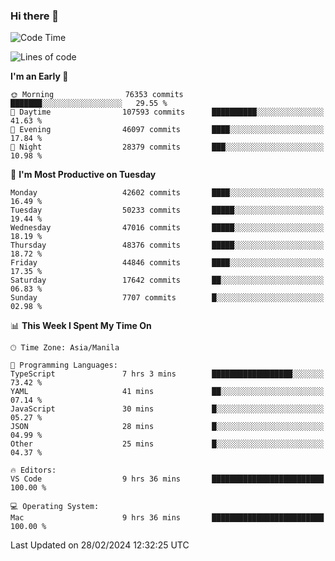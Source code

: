 ### Hi there 👋

<!--START_SECTION:waka-->
![Code Time](http://img.shields.io/badge/Code%20Time-4%2C916%20hrs%2021%20mins-blue)

![Lines of code](https://img.shields.io/badge/From%20Hello%20World%20I%27ve%20Written-115.5%20million%20lines%20of%20code-blue)

**I'm an Early 🐤** 

```text
🌞 Morning                76353 commits       ███████░░░░░░░░░░░░░░░░░░   29.55 % 
🌆 Daytime                107593 commits      ██████████░░░░░░░░░░░░░░░   41.63 % 
🌃 Evening                46097 commits       ████░░░░░░░░░░░░░░░░░░░░░   17.84 % 
🌙 Night                  28379 commits       ███░░░░░░░░░░░░░░░░░░░░░░   10.98 % 
```
📅 **I'm Most Productive on Tuesday** 

```text
Monday                   42602 commits       ████░░░░░░░░░░░░░░░░░░░░░   16.49 % 
Tuesday                  50233 commits       █████░░░░░░░░░░░░░░░░░░░░   19.44 % 
Wednesday                47016 commits       █████░░░░░░░░░░░░░░░░░░░░   18.19 % 
Thursday                 48376 commits       █████░░░░░░░░░░░░░░░░░░░░   18.72 % 
Friday                   44846 commits       ████░░░░░░░░░░░░░░░░░░░░░   17.35 % 
Saturday                 17642 commits       ██░░░░░░░░░░░░░░░░░░░░░░░   06.83 % 
Sunday                   7707 commits        █░░░░░░░░░░░░░░░░░░░░░░░░   02.98 % 
```


📊 **This Week I Spent My Time On** 

```text
🕑︎ Time Zone: Asia/Manila

💬 Programming Languages: 
TypeScript               7 hrs 3 mins        ██████████████████░░░░░░░   73.42 % 
YAML                     41 mins             ██░░░░░░░░░░░░░░░░░░░░░░░   07.14 % 
JavaScript               30 mins             █░░░░░░░░░░░░░░░░░░░░░░░░   05.27 % 
JSON                     28 mins             █░░░░░░░░░░░░░░░░░░░░░░░░   04.99 % 
Other                    25 mins             █░░░░░░░░░░░░░░░░░░░░░░░░   04.37 % 

🔥 Editors: 
VS Code                  9 hrs 36 mins       █████████████████████████   100.00 % 

💻 Operating System: 
Mac                      9 hrs 36 mins       █████████████████████████   100.00 % 
```


 Last Updated on 28/02/2024 12:32:25 UTC
<!--END_SECTION:waka-->


<!--
**rad182/rad182** is a ✨ _special_ ✨ repository because its `README.md` (this file) appears on your GitHub profile.

Here are some ideas to get you started:

- 🔭 I’m currently working on ...
- 🌱 I’m currently learning ...
- 👯 I’m looking to collaborate on ...
- 🤔 I’m looking for help with ...
- 💬 Ask me about ...
- 📫 How to reach me: ...
- 😄 Pronouns: ...
- ⚡ Fun fact: ...
-->
